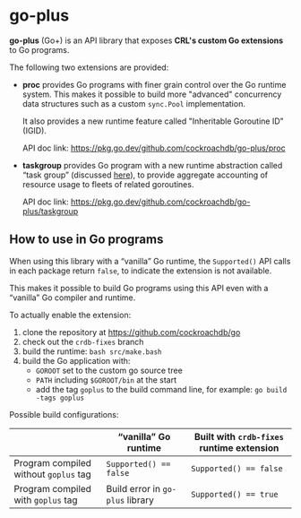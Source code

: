 # go-plus

**go-plus** (Go+) is an API library that exposes **CRL's custom Go
extensions** to Go programs.

The following two extensions are provided:

- **proc** provides Go programs with finer grain control over the
  Go runtime system. This makes it possible to build more "advanced"
  concurrency data structures such as a custom `sync.Pool` implementation.

  It also provides a new runtime feature called "Inheritable Goroutine
  ID" (IGID).

  API doc link: https://pkg.go.dev/github.com/cockroachdb/go-plus/proc

- **taskgroup** provides Go program with a new runtime abstraction called
  “task group” (discussed [here](https://github.com/cockroachdb/cockroach/pull/60589)),
  to provide aggregate accounting of resource usage to fleets of related
  goroutines.

  API doc link: https://pkg.go.dev/github.com/cockroachdb/go-plus/taskgroup

## How to use in Go programs

When using this library with a “vanilla” Go runtime, the `Supported()`
API calls in each package return `false`, to indicate the extension is
not available.

This makes it possible to build Go programs using this API
even with a “vanilla” Go compiler and runtime.

To actually enable the extension:

1. clone the repository at https://github.com/cockroachdb/go
2. check out the `crdb-fixes` branch
3. build the runtime: `bash src/make.bash`
4. build the Go application with:
   - `GOROOT` set to the custom go source tree
   - `PATH` including `$GOROOT/bin` at the start
   - add the tag `goplus` to the build command line,
     for example: `go build -tags goplus`

Possible build configurations:

|                                       | “vanilla” Go runtime             | Built with `crdb-fixes` runtime extension |
|---------------------------------------|----------------------------------|-------------------------------------------|
| Program compiled without `goplus` tag | `Supported() == false`           | `Supported() == false`                    |
| Program compiled with `goplus` tag    | Build error in `go-plus` library | `Supported() == true`                     |


